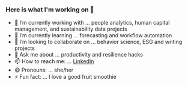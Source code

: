 ### Here is what I'm working on 👋



- 🔭 I’m currently working with ... people analytics, human capital management, and sustainability data projects 
- 🌱 I’m currently learning ... forecasting and workflow automation
- 👯 I’m looking to collaborate on ... behavior science, ESG and writing projects
- 💬 Ask me about ... productivity and resilience hacks
- 📫 How to reach me: ... [LinkedIn](https://www.linkedin.com/in/itotheanalyst)
- 😄 Pronouns: ... she/her
- ⚡ Fun fact: ... I love a good fruit smoothie

